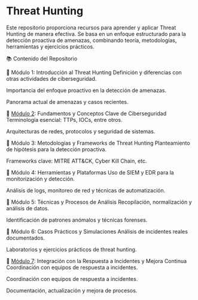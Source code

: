 # Threat Hunting
Este repositorio proporciona recursos para aprender y aplicar Threat Hunting de manera efectiva. Se basa en un enfoque estructurado para la detección proactiva de amenazas, combinando teoría, metodologías, herramientas y ejercicios prácticos.

📚 Contenido del Repositorio



🔹 Módulo 1: Introducción al Threat Hunting
Definición y diferencias con otras actividades de ciberseguridad.

Importancia del enfoque proactivo en la detección de amenazas.

Panorama actual de amenazas y casos recientes.

🔹 [Módulo 2](https://github.com/Karovil/Threat_Hunting/tree/M%C3%B3dulo-2-Fundamentos-y-Conceptos-Clave-de-Ciberseguridad-Terminolog%C3%ADa-esencial-adversarios%2C-TTPs%2C-IOCs%2C-entre-otros): Fundamentos y Conceptos Clave de Ciberseguridad
Terminología esencial: TTPs, IOCs, entre otros.

  Arquitecturas de redes, protocolos y seguridad de sistemas.

🔹 Módulo 3: Metodologías y Frameworks de Threat Hunting
Planteamiento de hipótesis para la detección proactiva.

Frameworks clave: MITRE ATT&CK, Cyber Kill Chain, etc.

🔹 Módulo 4: Herramientas y Plataformas
Uso de SIEM y EDR para la monitorización y detección.

Análisis de logs, monitoreo de red y técnicas de automatización.

🔹 Módulo 5: Técnicas y Procesos de Análisis
Recopilación, normalización y análisis de datos.

Identificación de patrones anómalos y técnicas forenses.

🔹 Módulo 6: Casos Prácticos y Simulaciones
Análisis de incidentes reales documentados.

Laboratorios y ejercicios prácticos de threat hunting.

🔹 [Módulo 7](https://github.com/Karovil/Threat_Hunting/tree/M%C3%B3dulo-7-Integraci%C3%B3n-con-la-Respuesta-a-Incidentes-y-Mejora-Continua-Coordinaci%C3%B3n-con-equipos-de-respuesta-a-incidentes): Integración con la Respuesta a Incidentes y Mejora Continua
Coordinación con equipos de respuesta a incidentes.

Coordinación con equipos de respuesta a incidentes.

Documentación, actualización y mejora de procesos.
